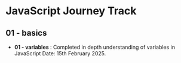 # JavaScript Journey Track
## 01 - basics
- **01 - variables** : Completed in depth understanding of variables in JavaScript  Date: 15th February 2025.